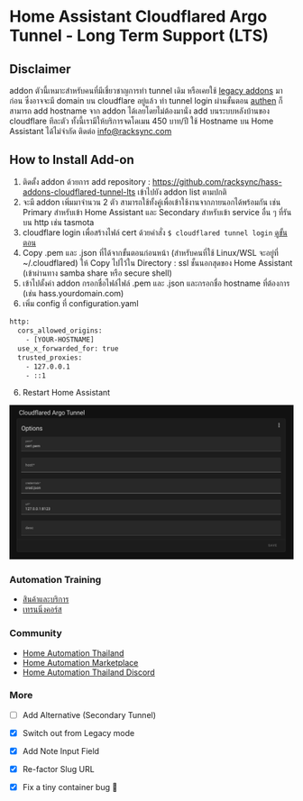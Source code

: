 # Home Assistant Cloudflared Argo Tunnel - Long Term Support (LTS)

## Disclaimer ###

addon ตัวนี้เหมาะสำหรับคนที่มีเชี่ยวชาญการทำ tunnel เดิม หรือเคยใช้ [legacy addons](https://github.com/racksync/hass-addons-cloudflared-tunnel) มาก่อน ซึ่งอาจจะมี domain บน cloudflare อยู่แล้ว ทำ tunnel login ผ่านขั้นตอน [authen](https://developers.cloudflare.com/cloudflare-one/connections/connect-apps/install-and-setup/tunnel-guide) ก็สามารถ add hostname จาก addon ได้เลยโดยไม่ต้องมานั่ง add บนระบบหลังบ้านของ cloudflare ทีละตัว ทั้งนี้เรามีให้บริการจดโดเมน 450 บาท/ปี ใช้ Hostname บน Home Assistant ได้ไม่จำกัด ติดต่อ info@racksync.com

## How to Install Add-on

1. ติดตั้ง addon ด้วยการ add repository : https://github.com/racksync/hass-addons-cloudflared-tunnel-lts เข้าไปยัง addon list ตามปกติ
2. จะมี addon เพิ่มมาจำนวน 2 ตัว สามารถใช้ทั้งคู่เพื่อเข้าใช้งานจากภายนอกได้พร้อมกัน เช่น Primary สำหรับเข้า Home Assistant และ Secondary สำหรับเข้า service อื่น ๆ ที่รันบน http เช่น tasmota
3. cloudflare login เพื่อสร้างไฟล์ cert ด้วยคำสั่ง ```$ cloudflared tunnel login``` 
[ดูขั้นตอน](https://developers.cloudflare.com/cloudflare-one/connections/connect-apps/install-and-setup/tunnel-guide)
4. Copy .pem และ .json ที่ได้จากขั้นตอนก่อนหน้า (สำหรับคนที่ใช้ Linux/WSL จะอยู่ที่ ~/.cloudflared) ให้ Copy ไปไว้ใน Directory : ssl ชั้นนอกสุดของ Home Assistant (เข้าผ่านทาง samba share หรือ secure shell)
5. เข้าไปตั้งค่า addon กรอกชื่อไฟล์ไฟล์ .pem และ .json และกรอกชื่อ hostname ที่ต้องการ (เช่น hass.yourdomain.com)
6. เพิ่ม config ที่ configuration.yaml

```
http:
  cors_allowed_origins:
    - [YOUR-HOSTNAME]
  use_x_forwarded_for: true
  trusted_proxies:
    - 127.0.0.1
    - ::1
```

6. Restart Home Assistant


![racksync-screenshot](https://github.com/racksync/hass-addons-cloudflared-tunnel/blob/main/tunnel/screenshot.png?raw=true)



### Automation Training

- [สินค้าและบริการ](http://racksync.com)
- [เทรนนิ่งคอร์ส](https://facebook.com/racksync)

### Community

- [Home Automation Thailand](https://www.facebook.com/groups/hathailand)
- [Home Automation Marketplace](https://www.facebook.com/groups/hatmarketplace)
- [Home Automation Thailand Discord](https://discord.gg/Wc5CwnWkp4)

### More

- [ ] Add Alternative (Secondary Tunnel)
- [X] Switch out from Legacy mode
- [X] Add Note Input Field 
- [X] Re-factor Slug URL
- [X] Fix a tiny container bug :tada:

